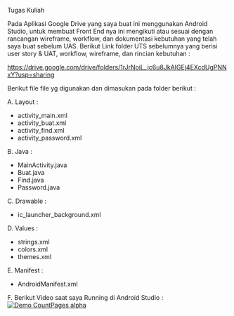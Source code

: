 Tugas Kuliah

Pada Aplikasi Google Drive yang saya buat ini menggunakan Android Studio, untuk membuat Front End nya ini mengikuti atau sesuai dengan rancangan wireframe, workflow, dan dokumentasi kebutuhan yang telah saya buat sebelum UAS. Berikut Link folder UTS sebelumnya yang berisi user story & UAT, workflow, wireframe, dan rincian kebutuhan :

https://drive.google.com/drive/folders/1rJrNoiL_jc6u8JkAIGEj4EXcdUgPNNxY?usp=sharing

Berikut file file yg digunakan dan dimasukan pada folder berikut :

A. Layout :

- activity_main.xml
- activity_buat.xml
- activity_find.xml
- activity_password.xml

B. Java :

- MainActivity.java
- Buat.java
- Find.java
- Password.java

C. Drawable :

- ic_launcher_background.xml

D. Values :

- strings.xml
- colors.xml
- themes.xml

E. Manifest :

- AndroidManifest.xml

F. Berikut Video saat saya Running di Android Studio :
[![Demo CountPages alpha](https://share.gifyoutube.com/5NjklYBNYdY.gif)](https://www.youtube.com/watch?v=5NjklYBNYdY)

